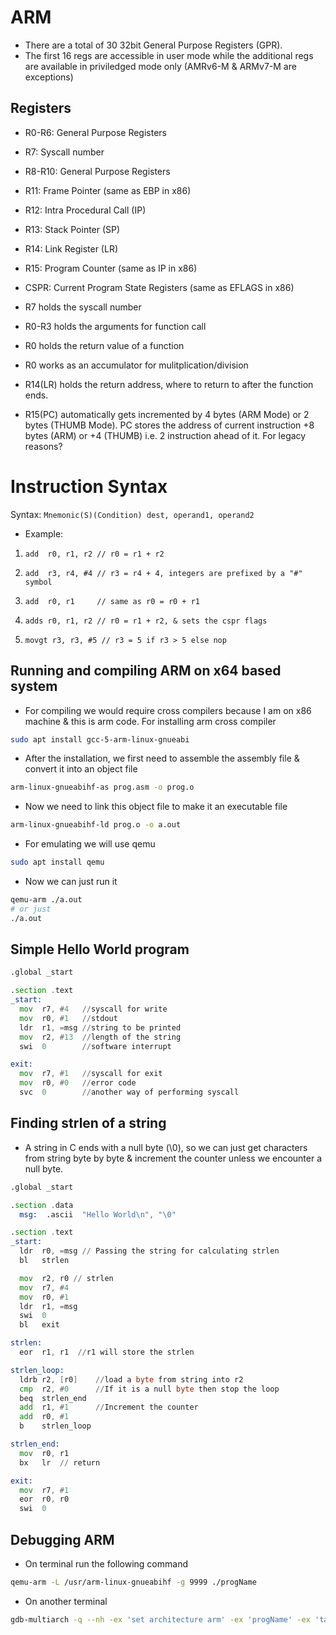 # ARM

* There are a total of 30 32bit General Purpose Registers (GPR).
* The first 16 regs are accessible in user mode while the additional regs are available in priviledged mode only (AMRv6-M & ARMv7-M are exceptions)

## Registers

* R0-R6: General Purpose Registers
* R7: Syscall number
* R8-R10: General Purpose Registers
* R11: Frame Pointer (same as EBP in x86)
* R12: Intra Procedural Call (IP)
* R13: Stack Pointer (SP)
* R14: Link Register (LR)
* R15: Program Counter (same as IP in x86)
* CSPR: Current Program State Registers (same as EFLAGS in x86)


* R7 holds the syscall number
* R0-R3 holds the arguments for function call
* R0 holds the return value of a function
* R0 works as an accumulator for mulitplication/division
* R14(LR) holds the return address, where to return to after the function ends.
* R15(PC) automatically gets incremented by 4 bytes (ARM Mode) or 2 bytes (THUMB Mode). PC stores the address of current instruction +8 bytes (ARM) or +4 (THUMB) i.e. 2 instruction ahead of it. For legacy reasons?


# Instruction Syntax

Syntax: `Mnemonic(S)(Condition) dest, operand1, operand2`

* Example:
1. `add  r0, r1, r2 // r0 = r1 + r2`

2. `add  r3, r4, #4 // r3 = r4 + 4, integers are prefixed by a "#" symbol`

3. `add  r0, r1     // same as r0 = r0 + r1`

4. `adds r0, r1, r2 // r0 = r1 + r2, & sets the cspr flags`

5. `movgt r3, r3, #5 // r3 = 5 if r3 > 5 else nop`

## Running and compiling ARM on x64 based system

* For compiling we would require cross compilers because I am on x86 machine & this is arm code. For installing arm cross compiler
```sh
sudo apt install gcc-5-arm-linux-gnueabi
```

* After the installation, we first need to assemble the assembly file & convert it into an object file
```sh
arm-linux-gnueabihf-as prog.asm -o prog.o
```

* Now we need to link this object file to make it an executable file
```sh
arm-linux-gnueabihf-ld prog.o -o a.out
```

* For emulating we will use qemu
```sh
sudo apt install qemu
```

* Now we can just run it
```sh
qemu-arm ./a.out
# or just
./a.out
```


## Simple Hello World program

```asm
.global _start

.section .text
_start:
  mov  r7, #4   //syscall for write
  mov  r0, #1   //stdout
  ldr  r1, =msg //string to be printed
  mov  r2, #13  //length of the string
  swi  0        //software interrupt

exit:
  mov  r7, #1   //syscall for exit
  mov  r0, #0   //error code
  svc  0        //another way of performing syscall

```

## Finding strlen of a string

* A string in C ends with a null byte (\0), so we can just get characters from string byte by byte & increment the counter unless we encounter a null byte.

```asm
.global _start

.section .data
  msg:  .ascii  "Hello World\n", "\0"

.section .text
_start:
  ldr  r0, =msg // Passing the string for calculating strlen
  bl   strlen

  mov  r2, r0 // strlen
  mov  r7, #4
  mov  r0, #1
  ldr  r1, =msg
  swi  0
  bl   exit

strlen:
  eor  r1, r1  //r1 will store the strlen

strlen_loop:
  ldrb r2, [r0]    //load a byte from string into r2
  cmp  r2, #0      //If it is a null byte then stop the loop
  beq  strlen_end
  add  r1, #1      //Increment the counter
  add  r0, #1
  b    strlen_loop

strlen_end:
  mov  r0, r1
  bx   lr  // return

exit:
  mov  r7, #1
  eor  r0, r0
  swi  0
```

## Debugging ARM

* On terminal run the following command
```sh
qemu-arm -L /usr/arm-linux-gnueabihf -g 9999 ./progName
```

* On another terminal
```sh
gdb-multiarch -q --nh -ex 'set architecture arm' -ex 'progName' -ex 'target remote localhost:9999' -ex 'layout split' -ex 'layout regs'
```
